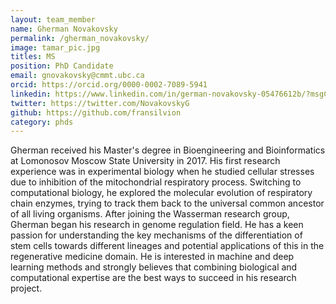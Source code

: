 ```yaml
---
layout: team_member
name: Gherman Novakovsky
permalink: /gherman_novakovsky/
image: tamar_pic.jpg
titles: MS
position: PhD Candidate
email: gnovakovsky@cmmt.ubc.ca
orcid: https://orcid.org/0000-0002-7089-5941
linkedin: https://www.linkedin.com/in/german-novakovsky-05476612b/?msgConversationId=6607896933346476032&msgOverlay=true
twitter: https://twitter.com/NovakovskyG
github: https://github.com/fransilvion
category: phds
---
```

Gherman received his Master's degree in Bioengineering and Bioinformatics at Lomonosov Moscow State University in 2017. His first research experience was in experimental biology when he studied cellular stresses due to inhibition of the mitochondrial respiratory process. Switching to computational biology, he explored the molecular evolution of respiratory chain enzymes, trying to track them back to the universal common ancestor of all living organisms. After joining the Wasserman research group, Gherman began his research in genome regulation field. He has a keen passion for understanding the key mechanisms of the differentiation of stem cells towards different lineages and potential applications of this in the regenerative medicine domain. He is interested in machine and deep learning methods and strongly believes that combining biological and computational expertise are the best ways to succeed in his research project.
